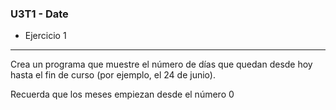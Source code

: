 ### U3T1 - Date

* Ejercicio 1
-----------
Crea un programa que muestre el número de días que quedan desde hoy hasta el fin de curso (por ejemplo, el 24 de junio).

Recuerda que los meses empiezan desde el número 0

